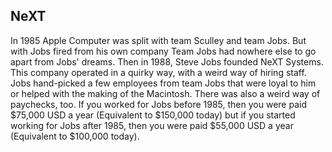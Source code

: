 ## NeXT
In 1985 Apple Computer was split with team Sculley and team Jobs. But with Jobs fired from his own company Team Jobs had nowhere else to go apart from Jobs' dreams. Then in 1988, Steve Jobs founded NeXT Systems. This company operated in a quirky way, with a weird way of hiring staff. Jobs hand-picked a few employees from team Jobs that were loyal to him or helped with the making of the Macintosh. There was also a weird way of paychecks, too. If you worked for Jobs before 1985, then you were paid $75,000 USD a year (Equivalent to $150,000 today) but if you started working for Jobs after 1985, then you were paid $55,000 USD a year (Equivalent to $100,000 today). 
